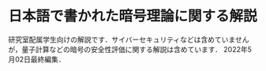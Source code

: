 # 日本語で書かれた暗号理論に関する解説

研究室配属学生向けの解説です．サイバーセキュリティなどは含めていませんが，量子計算などの暗号の安全性評価に関する解説は含めています．
2022年5月02日最終編集．
